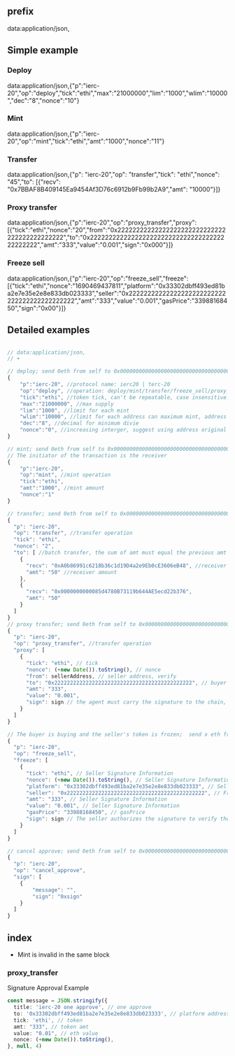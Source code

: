 ## prefix
data:application/json,

## Simple example

### Deploy
data:application/json,{"p":"ierc-20","op":"deploy","tick":"ethi","max":"21000000","lim":"1000","wlim":"10000","dec":"8","nonce":"10"}

### Mint
data:application/json,{"p":"ierc-20","op":"mint","tick":"ethi","amt":"1000","nonce":"11"}

### Transfer
data:application/json,{"p": "ierc-20","op": "transfer","tick": "ethi","nonce": "45","to": [{"recv": "0x7BBAF8B409145Ea9454Af3D76c6912b9Fb99b2A9","amt": "10000"}]}

### Proxy transfer

data:application/json,{"p":"ierc-20","op":"proxy_transfer","proxy":[{"tick":"ethi","nonce":"20","from":"0x22222222222222222222222222222222222222222222","to":"0x22222222222222222222222222222222222222222222","amt":"333","value":"0.001","sign":"0x000"}]}

### Freeze sell

data:application/json,{"p":"ierc-20","op":"freeze_sell","freeze":[{"tick":"ethi","nonce":"1690469437811","platform":"0x33302dbff493ed81ba2e7e35e2e8e833db023333","seller":"0x22222222222222222222222222222222222222222222","amt":"333","value":"0.001","gasPrice":"33988168450","sign":"0x00"}]}

## Detailed examples

``` js

// data:application/json,
// +

// deploy; send 0eth from self to 0x0000000000000000000000000000000000000000;
{
    "p":"ierc-20", //protocol name: ierc20 | terc-20
    "op":"deploy", //operation: deploy/mint/transfer/freeze_sell/proxy_transfer
    "tick":"ethi", //token tick, can't be repeatable, case insensitive.
    "max":"21000000", //max supply
    "lim":"1000", //limit for each mint
    "wlim":"10000", //limit for each address can maximum mint, address balance < deploy.wlim (Before mint, please do not receive transfers from others, transfers are also counted as balance)
    "dec":"8", //decimal for minimum divie
    "nonce":"0", //increasing interger, suggest using address original nonce
}

// mint; send 0eth from self to 0x0000000000000000000000000000000000000000;
// The initiator of the transaction is the receiver
{
    "p":"ierc-20",
    "op":"mint", //mint operation
    "tick":"ethi",
    "amt":"1000", //mint amount
    "nonce":"1"
}

// transfer; send 0eth from self to 0x0000000000000000000000000000000000000000
{
  "p": "ierc-20",
  "op": "transfer", //transfer operation
  "tick": "ethi",
  "nonce": "2",
  "to": [ //batch transfer, the sum of amt must equal the previous amt param
    {
      "recv": "0xA0b86991c6218b36c1d19D4a2e9Eb0cE3606eB48", //receiver address
      "amt": "50" //receiver amount
    },
    {
      "recv": "0x0000000000085d4780B73119b644AE5ecd22b376",
      "amt": "50"
    }
  ]
}
// proxy transfer; send 0eth from self to 0x0000000000000000000000000000000000000000 or 0x33302dbff493ed81ba2e7e35e2e8e833db023333 or platform address
{
  "p": "ierc-20",
  "op": "proxy_transfer", //transfer operation
  "proxy": [
    {
      "tick": "ethi", // tick
      "nonce": (+new Date()).toString(), // nonce
      "from": sellerAddress, // seller address, verify
      "to": "0x22222222222222222222222222222222222222222222", // buyer address (test)
      "amt": "333",
      "value": "0.001",
      "sign": sign // the agent must carry the signature to the chain, which can be confirmed
    }
  ]
}

// The buyer is buying and the seller's token is frozen;  send x eth from self to 0x0000000000000000000000000000000000000000 or 0x33302dbff493ed81ba2e7e35e2e8e833db023333 or platform address
{
  "p": "ierc-20",
  "op": "freeze_sell",
  "freeze": [
    {
      "tick": "ethi", // Seller Signature Information
      "nonce": (+new Date()).toString(), // Seller Signature Information
      "platform": "0x33302dbff493ed81ba2e7e35e2e8e833db023333", // Seller signature information: corresponding platform
      "seller": "0x22222222222222222222222222222222222222222222", // Freeze the corresponding seller
      "amt": "333", // Seller Signature Information
      "value": "0.001", // Seller Signature Information
      "gasPrice": "33988168450", // gasPrice
      "sign": sign // The seller authorizes the signature to verify the use
    }
  ]
}

// cancel approve; send 0eth from self to 0x0000000000000000000000000000000000000000
{
  "p": "ierc-20",
  "op": "cancel_approve",
  "sign": [
    {
        "message": "",
        "sign": "0xsign"
    }
  ]
}
```

## index

* Mint is invalid in the same block

### proxy_transfer

Signature Approval Example

``` ts
const message = JSON.stringify({
  title: 'ierc-20 one approve', // one approve
  to: '0x33302dbff493ed81ba2e7e35e2e8e833db023333', // platform address
  tick: 'ethi', // token
  amt: "333", // token amt
  value: "0.01", // eth value
  nonce: (+new Date()).toString(),
}, null, 4)
```